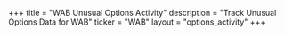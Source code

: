 +++
title = "WAB Unusual Options Activity"
description = "Track Unusual Options Data for WAB"
ticker = "WAB"
layout = "options_activity"
+++


